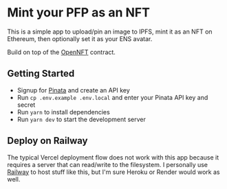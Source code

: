 # Mint your PFP as an NFT

This is a simple app to upload/pin an image to IPFS, mint it as an NFT on Ethereum, then optionally set it as your ENS avatar.

Build on top of the [OpenNFT](https://github.com/DigOppGroup/OpenNFT) contract.

## Getting Started

- Signup for [Pinata](pinata.cloud) and create an API key
- Run `cp .env.example .env.local` and enter your Pinata API key and secret
- Run `yarn` to install dependencies
- Run `yarn dev` to start the development server

## Deploy on Railway

The typical Vercel deployment flow does not work with this app because it requires a server that can read/write to the filesystem. I personally use [Railway](railway.app) to host stuff like this, but I'm sure Heroku or Render would work as well.
